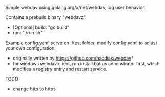 Simple webdav using golang.org/x/net/webdav, log user behavior.

Contains a prebuild binary "webdavz".

* [Optional] build: "go build"
* run: "./run.sh"

Example config.yaml serve on ./test folder, modify config.yaml to adjust your own configuration.

* originally written by https://github.com/hacdias/webdav*
* for windows webdav client, run install.bat as adminstrator first, which modifies a registry entry and restart service.

TODO
* change http to https
